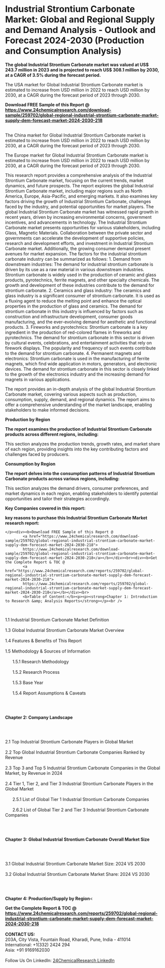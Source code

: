 <h1>Industrial Strontium Carbonate Market: Global and Regional Supply and Demand Analysis - Outlook and Forecast 2024-2030 (Production and Consumption Analysis)</h1><p><strong>The global Industrial Strontium Carbonate market was valued at US$ 243.7 million in 2023 and is projected to reach US$ 308.1 million by 2030, at a CAGR of 3.5% during the forecast period. </strong></p><p>
</p><p>The USA market for Global Industrial Strontium Carbonate market is estimated to increase from USD million in 2022 to reach USD million by 2030, at a CAGR during the forecast period of 2023 through 2030.</p><div><b>Download FREE Sample of this Report @ 
            <a href="https://www.24chemicalresearch.com/download-sample/259702/global-regional-industrial-strontium-carbonate-market-supply-dem-forecast-market-2024-2030-218">
            https://www.24chemicalresearch.com/download-sample/259702/global-regional-industrial-strontium-carbonate-market-supply-dem-forecast-market-2024-2030-218</a></b></div><br><p>
</p><p>The China market for Global Industrial Strontium Carbonate market is estimated to increase from USD million in 2022 to reach USD million by 2030, at a CAGR during the forecast period of 2023 through 2030.</p><p>
</p><p>The Europe market for Global Industrial Strontium Carbonate market is estimated to increase from USD million in 2022 to reach USD million by 2030, at a CAGR during the forecast period of 2023 through 2030.</p><p>
</p><p>This research report provides a comprehensive analysis of the Industrial Strontium Carbonate market, focusing on the current trends, market dynamics, and future prospects. The report explores the global Industrial Strontium Carbonate market, including major regions such as North America, Europe, Asia-Pacific, and emerging markets. It also examines key factors driving the growth of Industrial Strontium Carbonate, challenges faced by the industry, and potential opportunities for market players. The global Industrial Strontium Carbonate market has witnessed rapid growth in recent years, driven by increasing environmental concerns, government incentives, and advancements in technology. The Industrial Strontium Carbonate market presents opportunities for various stakeholders, including Glass, Magnetic Materials. Collaboration between the private sector and governments can accelerate the development of supportive policies, research and development efforts, and investment in Industrial Strontium Carbonate market. Additionally, the growing consumer demand present avenues for market expansion. The factors for the industrial strontium carbonate industry can be summarized as follows: 1. Demand from downstream industries: The demand for industrial strontium carbonate is driven by its use as a raw material in various downstream industries. Strontium carbonate is widely used in the production of ceramic and glass products, pyrotechnics, ferrite magnets, and other specialty chemicals. The growth and development of these industries contribute to the demand for strontium carbonate. 2. Ceramics and glass industry: The ceramics and glass industry is a significant consumer of strontium carbonate. It is used as a fluxing agent to reduce the melting point and enhance the optical properties in the production of glass and ceramics. The demand for strontium carbonate in this industry is influenced by factors such as construction and infrastructure development, consumer goods manufacturing, and the ever-evolving demand for aesthetic and functional products. 3. Fireworks and pyrotechnics: Strontium carbonate is a key ingredient in the production of red-colored flames in fireworks and pyrotechnics. The demand for strontium carbonate in this sector is driven by cultural events, celebrations, and entertainment activities that rely on firework displays. The popularity and frequency of such events contribute to the demand for strontium carbonate. 4. Permanent magnets and electronics: Strontium carbonate is used in the manufacturing of ferrite magnets, which find wide application in motors, generators, and electronic devices. The demand for strontium carbonate in this sector is closely linked to the growth of the electronics industry and the increasing demand for magnets in various applications.</p><p>
</p><p>The report provides an in-depth analysis of the global Industrial Strontium Carbonate market, covering various aspects such as production, consumption, supply, demand, and regional dynamics. The report aims to offer a comprehensive understanding of the market landscape, enabling stakeholders to make informed decisions.</p><p>
</p><p><strong>Production by Region</strong></p><p>
</p><p><strong>The report examines the production of Industrial Strontium Carbonate products across different regions, including:</strong></p><p>
</p><p>
</p><p>This section analyzes the production trends, growth rates, and market share of each region, providing insights into the key contributing factors and challenges faced by producers.</p><p>
</p><p><strong>Consumption by Region</strong></p><p>
</p><p><strong>The report delves into the consumption patterns of Industrial Strontium Carbonate products across various regions, including:</strong></p><p>
</p><p>
</p><p>This section analyzes the demand drivers, consumer preferences, and market dynamics in each region, enabling stakeholders to identify potential opportunities and tailor their strategies accordingly.</p><p>
<strong>Key Companies covered in this report:</strong></p><p>
</p><p>
</p><p><strong>key reasons to purchase this Industrial Strontium Carbonate Market research report:</strong></p><p>

	</p><div><b>Download FREE Sample of this Report @ 
            <a href="https://www.24chemicalresearch.com/download-sample/259702/global-regional-industrial-strontium-carbonate-market-supply-dem-forecast-market-2024-2030-218">
            https://www.24chemicalresearch.com/download-sample/259702/global-regional-industrial-strontium-carbonate-market-supply-dem-forecast-market-2024-2030-218</a></b></div><br><div><b>Get the Complete Report & TOC @ 
            <a href="https://www.24chemicalresearch.com/reports/259702/global-regional-industrial-strontium-carbonate-market-supply-dem-forecast-market-2024-2030-218">
            https://www.24chemicalresearch.com/reports/259702/global-regional-industrial-strontium-carbonate-market-supply-dem-forecast-market-2024-2030-218</a></b></div><br>
            <b>Table of Content:</b><p><p><strong>Chapter 1: Introduction to Research &amp; Analysis Reports</strong></p><br />
<br />
<p>1.1 Industrial Strontium Carbonate Market Definition<br /><br />
1.3 Global Industrial Strontium Carbonate Market Overview<br /><br />
1.4 Features &amp; Benefits of This Report<br /><br />
1.5 Methodology &amp; Sources of Information<br /><br />
&nbsp;&nbsp;&nbsp;&nbsp;&nbsp; 1.5.1 Research Methodology<br /><br />
&nbsp;&nbsp;&nbsp;&nbsp;&nbsp; 1.5.2 Research Process<br /><br />
&nbsp;&nbsp;&nbsp;&nbsp;&nbsp; 1.5.3 Base Year<br /><br />
&nbsp;&nbsp;&nbsp;&nbsp;&nbsp; 1.5.4 Report Assumptions &amp; Caveats</p><br />
<br />
<p><strong>Chapter 2: Company Landscape</strong></p><br />
<br />
<p>2.1 Top Industrial Strontium Carbonate Players in Global Market<br /><br />
2.2 Top Global Industrial Strontium Carbonate Companies Ranked by Revenue<br /><br />
2.3 Top 3 and Top 5 Industrial Strontium Carbonate Companies in the Global Market, by Revenue in 2024<br /><br />
2.4 Tier 1, Tier 2, and Tier 3 Industrial Strontium Carbonate Players in the Global Market<br /><br />
&nbsp;&nbsp;&nbsp;&nbsp;&nbsp; 2.5.1 List of Global Tier 1 Industrial Strontium Carbonate Companies<br /><br />
&nbsp;&nbsp;&nbsp;&nbsp;&nbsp; 2.6.2 List of Global Tier 2 and Tier 3 Industrial Strontium Carbonate Companies</p><br />
<br />
<p><strong>Chapter 3: Global Industrial Strontium Carbonate Overall Market Size</strong></p><br />
<br />
<p>3.1 Global Industrial Strontium Carbonate Market Size: 2024 VS 2030<br /><br />
3.2 Global Industrial Strontium Carbonate Market Share: 2024 VS 2030</p><br />
<br />
<p><strong>Chapter 4: Production/Supply by Region</strong><</p><div><b>Get the Complete Report & TOC @ 
            <a href="https://www.24chemicalresearch.com/reports/259702/global-regional-industrial-strontium-carbonate-market-supply-dem-forecast-market-2024-2030-218">
            https://www.24chemicalresearch.com/reports/259702/global-regional-industrial-strontium-carbonate-market-supply-dem-forecast-market-2024-2030-218</a></b></div><br><b>CONTACT US:</b><br>
            203A, City Vista, Fountain Road, Kharadi, Pune, India - 411014<br>
            International: +1(332) 2424 294<br>
            Asia: +91 9169162030 <br><br>
            Follow Us On LinkedIn: <a href="https://www.linkedin.com/company/24chemicalresearch/">24ChemicalResearch LinkedIn</a>